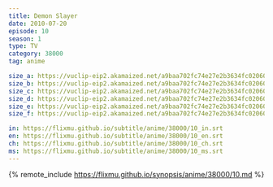 ```yaml
---
title: Demon Slayer
date: 2010-07-20
episode: 10
season: 1
type: TV
category: 38000
tag: anime

size_a: https://vuclip-eip2.akamaized.net/a9baa702fc74e27e2b3634fc02060b56/vp63207_V20200929110705/hlsc_e2931_2.m3u8
size_b: https://vuclip-eip2.akamaized.net/a9baa702fc74e27e2b3634fc02060b56/vp63207_V20200929110705/hlsc_e2931_3.m3u8
size_c: https://vuclip-eip2.akamaized.net/a9baa702fc74e27e2b3634fc02060b56/vp63207_V20200929110705/hlsc_e2931_4.m3u8
size_d: https://vuclip-eip2.akamaized.net/a9baa702fc74e27e2b3634fc02060b56/vp63207_V20200929110705/hlsc_e2931_5.m3u8
size_e: https://vuclip-eip2.akamaized.net/a9baa702fc74e27e2b3634fc02060b56/vp63207_V20200929110705/hlsc_e2931_6.m3u8
size_f: https://vuclip-eip2.akamaized.net/a9baa702fc74e27e2b3634fc02060b56/vp63207_V20200929110705/hlsc_e2931_7.m3u8

in: https://flixmu.github.io/subtitle/anime/38000/10_in.srt
en: https://flixmu.github.io/subtitle/anime/38000/10_en.srt
ch: https://flixmu.github.io/subtitle/anime/38000/10_ch.srt
ms: https://flixmu.github.io/subtitle/anime/38000/10_ms.srt
---
```

{% remote_include https://flixmu.github.io/synopsis/anime/38000/10.md %}

